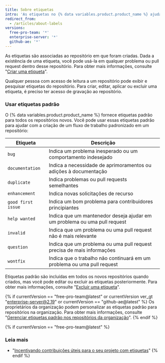 ```yaml
---
title: Sobre etiquetas
intro: 'As etiquetas no {% data variables.product.product_name %} ajudam você a organizar e priorizar seu trabalho. Você pode aplicar etiquetas a problemas e pull requests para indicar prioridade, categoria ou qualquer outra informação que achar útil.'
redirect_from:
  - /articles/about-labels
versions:
  free-pro-team: '*'
  enterprise-server: '*'
  github-ae: '*'
---
```


As etiquetas são associadas ao repositório em que foram criadas. Dada a existência de uma etiqueta, você pode usá-la em qualquer problema ou pull request dentro desse repositório. Para obter mais informações, consulte "[Criar uma etiqueta](/articles/creating-a-label/)".

Qualquer pessoa com acesso de leitura a um repositório pode exibir e pesquisar etiquetas do repositório. Para criar, editar, aplicar ou excluir uma etiqueta, é preciso ter acesso de gravação ao repositório.

### Usar etiquetas padrão

O {% data variables.product.product_name %} fornece etiquetas padrão para todos os repositórios novos. Você pode usar essas etiquetas padrão para ajudar com a criação de um fluxo de trabalho padronizado em um repositório:

| Etiqueta           | Descrição                                                                 |
| ------------------ | ------------------------------------------------------------------------- |
| `bug`              | Indica um problema inesperado ou um comportamento indesejado              |
| `documentation`    | Indica a necessidade de aprimoramentos ou adições à documentação          |
| `duplicate`        | Indica problemas ou pull requests semelhantes                             |
| `enhancement`      | Indica novas solicitações de recurso                                      |
| `good first issue` | Indica um bom problema para contribuidores principiantes                  |
| `help wanted`      | Indica que um mantenedor deseja ajudar em um problema ou uma pull request |
| `invalid`          | Indica que um problema ou uma pull request não é mais relevante           |
| `question`         | Indica que um problema ou uma pull request precisa de mais informações    |
| `wontfix`          | Indica que o trabalho não continuará em um problema ou uma pull request   |

Etiquetas padrão são incluídas em todos os novos repositórios quando criados, mas você pode editar ou excluir as etiquetas posteriormente. Para obter mais informações, consulte "[Excluir uma etiqueta](/articles/deleting-a-label/)".

{% if currentVersion == "free-pro-team@latest" or currentVersion ver_gt "enterprise-server@2.19" or currentVersion == "github-ae@latest" %}
Os proprietários da organização podem personalizar as etiquetas padrão para repositórios na organização. Para obter mais informações, consulte "[Gerenciar etiquetas padrão nos repositórios da organização](/articles/managing-default-labels-for-repositories-in-your-organization)".
{% endif %}

{% if currentVersion == "free-pro-team@latest" %}
### Leia mais

- "[Incentivando contribuições úteis para o seu projeto com etiquetas](/github/building-a-strong-community/encouraging-helpful-contributions-to-your-project-with-labels)"
{% endif %}
